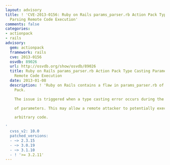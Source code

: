```yaml
---
layout: advisory
title: ! 'CVE-2013-0156: Ruby on Rails params_parser.rb Action Pack Type Casting Parameter
  Parsing Remote Code Execution'
comments: false
categories:
- actionpack
- rails
advisory:
  gem: actionpack
  framework: rails
  cve: 2013-0156
  osvdb: 89026
  url: http://osvdb.org/show/osvdb/89026
  title: Ruby on Rails params_parser.rb Action Pack Type Casting Parameter Parsing
    Remote Code Execution
  date: 2013-01-08
  description: ! 'Ruby on Rails contains a flaw in params_parser.rb of the Action
    Pack.

    The issue is triggered when a type casting error occurs during the parsing

    of parameters. This may allow a remote attacker to potentially execute

    arbitrary code.

'
  cvss_v2: 10.0
  patched_versions:
  - ~> 2.3.15
  - ~> 3.0.19
  - ~> 3.1.10
  - ! '>= 3.2.11'
---
```

